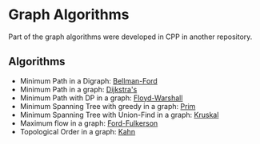 # Graph Algorithms

Part of the graph algorithms were developed in CPP in another repository.

## Algorithms
- Minimum Path in a Digraph: [Bellman-Ford](https://github.com/TETEURYAN/GraphTeory/tree/main/bellman)
- Minimum Path in a graph: [Dijkstra's](https://github.com/TETEURYAN/GraphTeory/tree/main/dijkstra)
- Minimum Path with DP in a graph: [Floyd-Warshall](https://github.com/TETEURYAN/GraphTeory/tree/main/warshall)
- Minimum Spanning Tree with greedy in a graph: [Prim](https://github.com/TETEURYAN/GraphTeory/tree/main/prim)
- Minimum Spanning Tree with Union-Find in a graph: [Kruskal](https://github.com/TETEURYAN/GraphTeory/tree/main/kruskal)
- Maximum flow in a graph: [Ford-Fulkerson](https://github.com/TETEURYAN/GraphTeory/tree/main/fulkerson)
- Topological Order in a graph: [Kahn](https://github.com/TETEURYAN/GraphTeory/tree/main/kahn)
